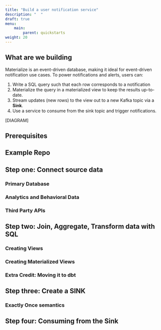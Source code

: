 ```yaml
---
title: "Build a user notification service"
description: "  "
draft: true
menu:
    main:
        parent: quickstarts
weight: 20
---
```



## What are we building

Materialize is an event-driven database, making it ideal for event-driven notification use cases. To power notifications and alerts, users can:

1. Write a SQL query such that each row corresponds to a notification
1. Materialize the query in a materialized view to keep the results up-to-date.
1. Stream updates (new rows) to the view out to a new Kafka topic via a **Sink**.
1. Use a service to consume from the sink topic and trigger notifications.

[DIAGRAM]

## Prerequisites

## Example Repo

## Step one: Connect source data

### Primary Database

### Analytics and Behavioral Data

### Third Party APIs

## Step two: Join, Aggregate, Transform data with SQL

### Creating Views

### Creating Materialized Views

### Extra Credit: Moving it to dbt

## Step three: Create a SINK

### Exactly Once semantics

## Step four: Consuming from the Sink
